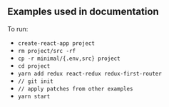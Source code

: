 ## Examples used in documentation

To run:

* `create-react-app project`
* `rm project/src -rf`
* `cp -r minimal/{.env,src} project`
* `cd project`
* `yarn add redux react-redux redux-first-router`
* `// git init`
* `// apply patches from other examples`
* `yarn start`
